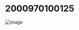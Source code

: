 # 2000970100125

![image](https://github.com/swapnillps0105/2000970100125/assets/114773664/61b240b5-9667-40b2-b674-f7da18acebc6)
